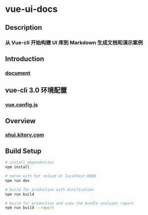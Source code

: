 # vue-ui-docs

## Description

### 从 Vue-cli 开始构建 UI 库到 Markdown 生成文档和演示案例

## Introduction

### [document](https://github.com/kitorv/study-notes/blob/master/vue/VUE-01.md)

## vue-cli 3.0 环境配置

### [vue.config.js](src/vue.config.js)

## Overview

### [shui.kitorv.com](http://shui.kitorv.com)

## Build Setup

```bash
# install dependencies
npm install

# serve with hot reload at localhost:8080
npm run dev

# build for production with minification
npm run build

# build for production and view the bundle analyzer report
npm run build --report
```
